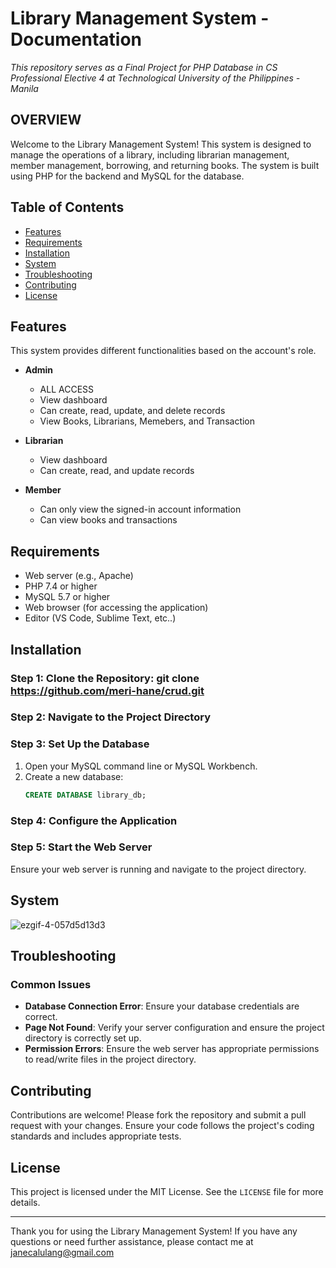 # Library Management System - Documentation


_This repository serves as a Final Project for PHP Database in CS Professional Elective 4 at Technological University of the Philippines - Manila_

## OVERVIEW

Welcome to the Library Management System! This system is designed to manage the operations of a library, including librarian management, member management, borrowing, and returning books. The system is built using PHP for the backend and MySQL for the database.

## Table of Contents
- [Features](#features)
- [Requirements](#requirements)
- [Installation](#installation)
- [System](#system)
- [Troubleshooting](#troubleshooting)
- [Contributing](#contributing)
- [License](#license)

## Features
This system provides different functionalities based on the account's role.
- **Admin**
  - ALL ACCESS
  - View dashboard
  - Can create, read, update, and delete records
  - View Books, Librarians, Memebers, and Transaction

- **Librarian**
  - View dashboard
  - Can create, read, and update records

- **Member**
  - Can only view the signed-in account information
  - Can view books and transactions

## Requirements
- Web server (e.g., Apache)
- PHP 7.4 or higher
- MySQL 5.7 or higher
- Web browser (for accessing the application)
- Editor (VS Code, Sublime Text, etc..)

## Installation
### Step 1: Clone the Repository: git clone https://github.com/meri-hane/crud.git
 
### Step 2: Navigate to the Project Directory

### Step 3: Set Up the Database
1. Open your MySQL command line or MySQL Workbench.
2. Create a new database:
    ```sql
    CREATE DATABASE library_db;
    ```
### Step 4: Configure the Application
### Step 5: Start the Web Server
Ensure your web server is running and navigate to the project directory.

## System 

![ezgif-4-057d5d13d3](https://github.com/meri-hane/crud/assets/92614961/82aa3e0a-9bf9-4b37-9bde-43727d1a361d)


## Troubleshooting

### Common Issues
- **Database Connection Error**: Ensure your database credentials are correct.
- **Page Not Found**: Verify your server configuration and ensure the project directory is correctly set up.
- **Permission Errors**: Ensure the web server has appropriate permissions to read/write files in the project directory.

## Contributing
Contributions are welcome! Please fork the repository and submit a pull request with your changes. Ensure your code follows the project's coding standards and includes appropriate tests.

## License
This project is licensed under the MIT License. See the `LICENSE` file for more details.

---

Thank you for using the Library Management System! If you have any questions or need further assistance, please contact me at janecalulang@gmail.com





